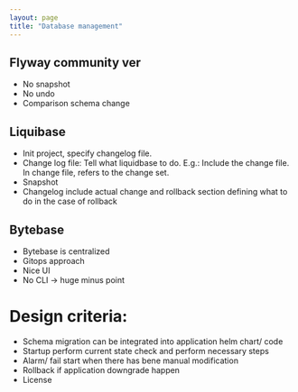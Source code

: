 ```yaml
---
layout: page
title: "Database management"
---
```


## Flyway community ver
* No snapshot 
* No undo  
* Comparison schema change 

## Liquibase 
* Init project, specify changelog file.  
* Change log file: Tell what liquidbase to do. E.g.: Include the change file. In change file, refers to the change set.  
* Snapshot 
* Changelog include actual change and rollback section defining what to do in the case of rollback 

## Bytebase 
* Bytebase is centralized  
* Gitops approach 
* Nice UI 
* No CLI -> huge minus point

 
# Design criteria:
* Schema migration can be integrated into application helm chart/ code
* Startup perform current state check and perform necessary steps  
* Alarm/ fail start when there has bene manual modification  
* Rollback if application downgrade happen  
* License


